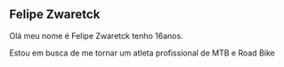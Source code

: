 ## Felipe Zwaretck

Olá meu nome é Felipe Zwaretck tenho 16anos.

Estou em busca de me tornar um atleta profissional de MTB e Road Bike
